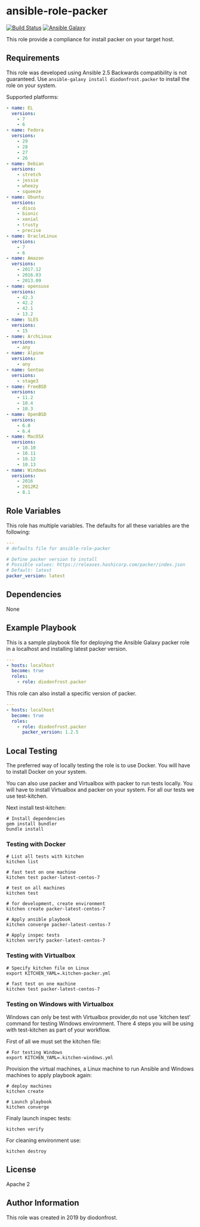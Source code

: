 # ansible-role-packer

[![Build Status](https://travis-ci.org/diodonfrost/ansible-role-packer.svg?branch=master)](https://travis-ci.org/diodonfrost/ansible-role-packer)
[![Ansible Galaxy](https://img.shields.io/badge/galaxy-diodonfrost.packer-660198.svg)](https://galaxy.ansible.com/diodonfrost/packer)

This role provide a compliance for install packer on your target host.

## Requirements

This role was developed using Ansible 2.5 Backwards compatibility is not guaranteed.
Use `ansible-galaxy install diodonfrost.packer` to install the role on your system.

Supported platforms:

```yaml
- name: EL
  versions:
    - 7
    - 6
- name: Fedora
  versions:
    - 29
    - 28
    - 27
    - 26
- name: Debian
  versions:
    - stretch
    - jessie
    - wheezy
    - squeeze
- name: Ubuntu
  versions:
    - disco
    - bionic
    - xenial
    - trusty
    - precise
- name: OracleLinux
  versions:
    - 7
    - 6
- name: Amazon
  versions:
    - 2017.12
    - 2016.03
    - 2013.09
- name: opensuse
  versions:
    - 42.3
    - 42.2
    - 42.1
    - 13.2
- name: SLES
  versions:
    - 15
- name: ArchLinux
  versions:
    - any
- name: Alpine
  versions:
    - any
- name: Gentoo
  versions:
    - stage3
- name: FreeBSD
  versions:
    - 11.2
    - 10.4
    - 10.3
- name: OpenBSD
  versions:
    - 6.0
    - 6.4
- name: MacOSX
  versions:
    - 10.10
    - 10.11
    - 10.12
    - 10.13
- name: Windows
  versions:
    - 2016
    - 2012R2
    - 8.1
```

## Role Variables

This role has multiple variables. The defaults for all these variables are the following:

```yaml
---
# defaults file for ansible-role-packer

# Define packer version to install
# Possible values: https://releases.hashicorp.com/packer/index.json
# Default: latest
packer_version: latest
```

## Dependencies

None

## Example Playbook

This is a sample playbook file for deploying the Ansible Galaxy packer role in a localhost and installing latest packer version.

```yaml
---
- hosts: localhost
  become: true
  roles:
    - role: diodonfrost.packer
```

This role can also install a specific version of packer.

```yaml
---
- hosts: localhost
  become: true
  roles:
    - role: diodonfrost.packer
      packer_version: 1.2.5

```

## Local Testing

The preferred way of locally testing the role is to use Docker. You will have to install Docker on your system.

You can also use packer and Virtualbox with packer to run tests locally. You will have to install Virtualbox and packer on your system. For all our tests we use test-kitchen.

Next install test-kitchen:

```shell
# Install dependencies
gem install bundler
bundle install
```

### Testing with Docker

```shell
# List all tests with kitchen
kitchen list

# fast test on one machine
kitchen test packer-latest-centos-7

# test on all machines
kitchen test

# for development, create environment
kitchen create packer-latest-centos-7

# Apply ansible playbook
kitchen converge packer-latest-centos-7

# Apply inspec tests
kitchen verify packer-latest-centos-7
```

### Testing with Virtualbox

```shell
# Specify kitchen file on Linux
export KITCHEN_YAML=.kitchen-packer.yml

# fast test on one machine
kitchen test packer-latest-centos-7
```

### Testing on Windows with Virtualbox

Windows can only be test with Virtualbox provider,do not use 'kitchen test' command for testing Windows environment. There 4 steps you will be using with test-kitchen as part of your workflow.

First of all we must set the kitchen file:
```shell
# For testing Windows
export KITCHEN_YAML=.kitchen-windows.yml
```

Provision the virtual machines, a Linux machine to run Ansible and Windows machines to apply playbook again:
```shell
# deploy machines
kitchen create

# Launch playbook
kitchen converge
```

Finaly launch inspec tests:
```shell
kitchen verify
```

For cleaning environment use:
```shell
kitchen destroy
```

## License

Apache 2

## Author Information

This role was created in 2019 by diodonfrost.
